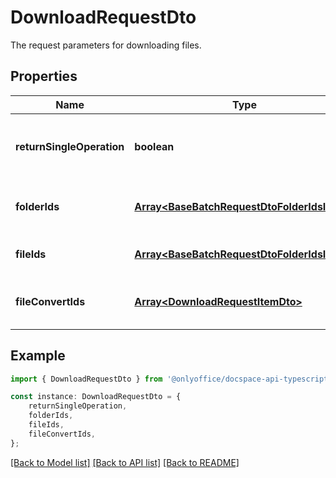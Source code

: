 # DownloadRequestDto

The request parameters for downloading files.

## Properties

Name | Type | Description | Notes
------------ | ------------- | ------------- | -------------
**returnSingleOperation** | **boolean** | Specifies whether to return only the current operation | [optional] [default to undefined]
**folderIds** | [**Array&lt;BaseBatchRequestDtoFolderIdsInner&gt;**](BaseBatchRequestDtoFolderIdsInner.md) | The list of folder IDs to be downloaded. | [optional] [default to undefined]
**fileIds** | [**Array&lt;BaseBatchRequestDtoFolderIdsInner&gt;**](BaseBatchRequestDtoFolderIdsInner.md) | The list of file IDs to be downloaded. | [optional] [default to undefined]
**fileConvertIds** | [**Array&lt;DownloadRequestItemDto&gt;**](DownloadRequestItemDto.md) | The list of file IDs which will be converted. | [optional] [default to undefined]

## Example

```typescript
import { DownloadRequestDto } from '@onlyoffice/docspace-api-typescript';

const instance: DownloadRequestDto = {
    returnSingleOperation,
    folderIds,
    fileIds,
    fileConvertIds,
};
```

[[Back to Model list]](../README.md#documentation-for-models) [[Back to API list]](../README.md#documentation-for-api-endpoints) [[Back to README]](../README.md)
